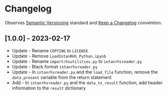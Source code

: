 # Changelog

Observes [Semantic Versioning](https://semver.org/spec/v2.0.0.html) standard and
[Keep a Changelog](https://keepachangelog.com/en/1.0.0/) convention.


## [1.0.0] - 2023-02-17
- Update - Rename `COPYING` to `LICENSE`
- Update - Remove `LoadIntanRHS_Python.ipynb`
- Update - Rename `importrhsutilities.py` to `intanrhsreader.py`
- Update - Black format `intanrhsreader.py`
- Update - In `intanrhsreader.py` and the `load_file` function, remove the `data_present` variable from the return statement
- Add - In `intanrhsreader.py` and the `data_to_result` function, add header information to the `result` dictionary